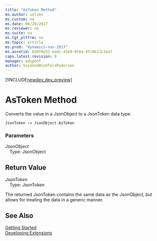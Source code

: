 ```yaml
---
title: "AsToken Method"
ms.author: solsen
ms.custom: na
ms.date: 06/29/2017
ms.reviewer: na
ms.suite: na
ms.tgt_pltfrm: na
ms.topic: article
ms.prod: "dynamics-nav-2017"
ms.assetid: 620f0e32-eadc-43e9-8f6e-8fc0b12c3aaf
caps.latest.revision: 9
manager: edupont
author: SusanneWindfeldPedersen
---
```


[!INCLUDE[newdev_dev_preview](../includes/newdev_dev_preview.md)]

# AsToken Method
Converts the value in a JsonObject to a JsonToken data type.

```
JsonToken := JsonObject.AsToken
```

### Parameters
*JsonObject*  
&emsp;Type: JsonObject

## Return Value
*JsonToken*  
&emsp;Type: JsonToken

The returned JsonToken contains the same data as the JsonObject, but allows for treating the data in a generic manner.

## See Also
[Getting Started](../devenv-get-started.md)  
[Developing Extensions](../devenv-dev-overview.md)
